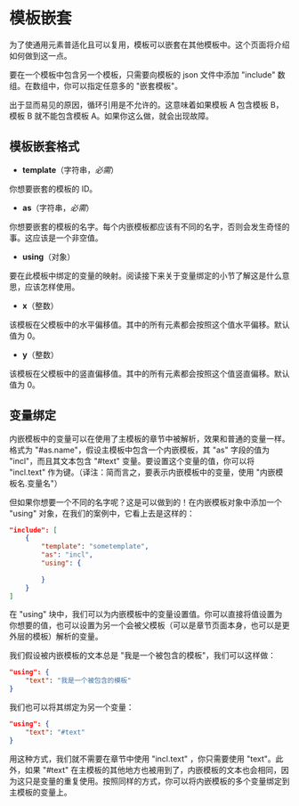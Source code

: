 # 模板嵌套

为了使通用元素普适化且可以复用，模板可以嵌套在其他模板中。这个页面将介绍如何做到这一点。

要在一个模板中包含另一个模板，只需要向模板的 json 文件中添加 "include" 数组。在数组中，你可以指定任意多的 "嵌套模板"。

出于显而易见的原因，循环引用是不允许的。这意味着如果模板 A 包含模板 B，模板 B 就不能包含模板 A。如果你这么做，就会出现故障。

## 模板嵌套格式

- **template**（字符串，*必需*）

你想要嵌套的模板的 ID。

- **as**（字符串，*必需*）

你想要嵌套的模板的名字。每个内嵌模板都应该有不同的名字，否则会发生奇怪的事。这应该是一个非空值。

- **using**（对象）

要在此模板中绑定的变量的映射。阅读接下来关于变量绑定的小节了解这是什么意思，应该怎样使用。

- **x**（整数）

该模板在父模板中的水平偏移值。其中的所有元素都会按照这个值水平偏移。默认值为 0。

- **y**（整数）

该模板在父模板中的竖直偏移值。其中的所有元素都会按照这个值竖直偏移。默认值为 0。

## 变量绑定

内嵌模板中的变量可以在使用了主模板的章节中被解析，效果和普通的变量一样。格式为 "#as.name"，假设主模板中包含一个内嵌模板，其 "as" 字段的值为 "incl"，而且其文本包含 "#text" 变量。要设置这个变量的值，你可以将 "incl.text" 作为键。（译注：简而言之，要表示内嵌模板中的变量，使用 "内嵌模板名.变量名"）

但如果你想要一个不同的名字呢？这是可以做到的！在内嵌模板对象中添加一个 "using" 对象，在我们的案例中，它看上去是这样的：

```json
"include": [
    {
        "template": "sometemplate",
        "as": "incl",
        "using": {
             
        }
    }
]
```

在 "using" 块中，我们可以为内嵌模板中的变量设置值。你可以直接将值设置为你想要的值，也可以设置为另一个会被父模板（可以是章节页面本身，也可以是更外层的模板）解析的变量。

我们假设被内嵌模板的文本总是 "我是一个被包含的模板"，我们可以这样做：

```json
"using": {
    "text": "我是一个被包含的模板"
}
```

我们也可以将其绑定为另一个变量：

```json
"using": {
    "text": "#text"
}
```

用这种方式，我们就不需要在章节中使用 "incl.text" ，你只需要使用 "text"。此外，如果 "#text" 在主模板的其他地方也被用到了，内嵌模板的文本也会相同，因为这只是变量的重复使用。按照同样的方式，你可以将内嵌模板的多个变量绑定到主模板的变量上。
